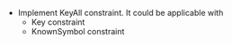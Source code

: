 - Implement KeyAll constraint. It could be applicable with
    - Key constraint
    - KnownSymbol constraint


